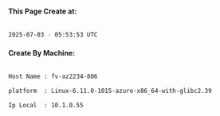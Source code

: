 
   
#### This Page Create at:

```bash

2025-07-03 - 05:53:53 UTC

```

#### Create By Machine:

```bash

Host Name : fv-az2234-806

platform  : Linux-6.11.0-1015-azure-x86_64-with-glibc2.39

Ip Local  : 10.1.0.55

```

